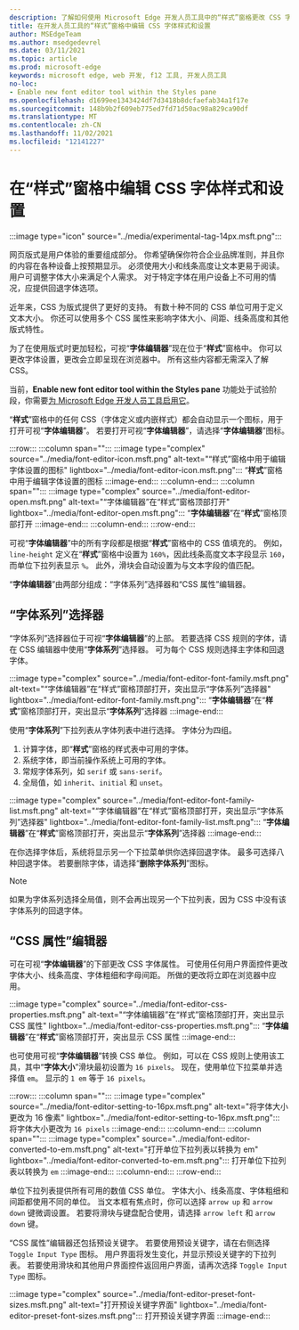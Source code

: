 ```yaml
---
description: 了解如何使用 Microsoft Edge 开发人员工具中的“样式”窗格更改 CSS 字体样式和设置。
title: 在开发人员工具的“样式”窗格中编辑 CSS 字体样式和设置
author: MSEdgeTeam
ms.author: msedgedevrel
ms.date: 03/11/2021
ms.topic: article
ms.prod: microsoft-edge
keywords: microsoft edge, web 开发, f12 工具, 开发人员工具
no-loc:
- Enable new font editor tool within the Styles pane
ms.openlocfilehash: d1699ee1343424df7d3418b8dcfaefab34a1f17e
ms.sourcegitcommit: 148b9b2f609eb775ed7fd71d50ac98a829ca90df
ms.translationtype: MT
ms.contentlocale: zh-CN
ms.lasthandoff: 11/02/2021
ms.locfileid: "12141227"
---
```

# <a name="edit-css-font-styles-and-settings-in-the-styles-pane"></a>在“样式”窗格中编辑 CSS 字体样式和设置

:::image type="icon" source="../media/experimental-tag-14px.msft.png":::

网页版式是用户体验的重要组成部分。  你希望确保你符合企业品牌准则，并且你的内容在各种设备上按预期显示。  必须使用大小和线条高度让文本更易于阅读。  用户可调整字体大小来满足个人需求。  对于特定字体在用户设备上不可用的情况，应提供回退字体选项。

近年来，CSS 为版式提供了更好的支持。  有数十种不同的 CSS 单位可用于定义文本大小。  你还可以使用多个 CSS 属性来影响字体大小、间距、线条高度和其他版式特性。

为了在使用版式时更加轻松，可视“**字体编辑器**”现在位于“**样式**”窗格中。  你可以更改字体设置，更改会立即呈现在浏览器中。  所有这些内容都无需深入了解 CSS。

当前，**Enable new font editor tool within the Styles pane** 功能处于试验阶段，你需要[为 Microsoft Edge 开发人员工具启用它][DevtoolsExperimentalFeaturesIndexTurnOnExperimentalFeatures]。

“**样式**”窗格中的任何 CSS（字体定义或内嵌样式）都会自动显示一个图标，用于打开可视“**字体编辑器**”。  若要打开可视“**字体编辑器**”，请选择“**字体编辑器**”图标。

:::row:::
   :::column span="":::
      :::image type="complex" source="../media/font-editor-icon.msft.png" alt-text="“样式”窗格中用于编辑字体设置的图标" lightbox="../media/font-editor-icon.msft.png":::
         “**样式**”窗格中用于编辑字体设置的图标 :::image-end:::
   :::column-end:::
   :::column span="":::
      :::image type="complex" source="../media/font-editor-open.msft.png" alt-text="“字体编辑器”在“样式”窗格顶部打开" lightbox="../media/font-editor-open.msft.png":::
         “**字体编辑器**”在“**样式**”窗格顶部打开 :::image-end:::
   :::column-end:::
:::row-end:::

可视“**字体编辑器**”中的所有字段都是根据“**样式**”窗格中的 CSS 值填充的。  例如，`line-height` 定义在“**样式**”窗格中设置为 `160%`，因此线条高度文本字段显示 `160`，而单位下拉列表显示 `%`。  此外，滑块会自动设置为与文本字段的值匹配。

“**字体编辑器**”由两部分组成：“字体系列”选择器和“CSS 属性”编辑器。


<!-- ====================================================================== -->
## <a name="the-font-family-selector"></a>“字体系列”选择器

“字体系列”选择器位于可视“**字体编辑器**”的上部。  若要选择 CSS 规则的字体，请在 CSS 编辑器中使用“**字体系列**”选择器。  可为每个 CSS 规则选择主字体和回退字体。

:::image type="complex" source="../media/font-editor-font-family.msft.png" alt-text="“字体编辑器”在“样式”窗格顶部打开，突出显示“字体系列”选择器" lightbox="../media/font-editor-font-family.msft.png":::
   “**字体编辑器**”在“**样式**”窗格顶部打开，突出显示“**字体系列**”选择器
:::image-end:::

使用“**字体系列**”下拉列表从字体列表中进行选择。  字体分为四组。

1.  计算字体，即“**样式**”窗格的样式表中可用的字体。
1.  系统字体，即当前操作系统上可用的字体。
1.  常规字体系列，如 `serif` 或 `sans-serif`。
1.  全局值，如 `inherit`、`initial` 和 `unset`。

:::image type="complex" source="../media/font-editor-font-family-list.msft.png" alt-text="“字体编辑器”在“样式”窗格顶部打开，突出显示“字体系列”选择器" lightbox="../media/font-editor-font-family-list.msft.png":::
   “**字体编辑器**”在“**样式**”窗格顶部打开，突出显示“**字体系列**”选择器
:::image-end:::

在你选择字体后，系统将显示另一个下拉菜单供你选择回退字体。  最多可选择八种回退字体。  若要删除字体，请选择“**删除字体系列**”图标。

<!--:::image type="complex" source="../media/font-editor-defining-fonts.msft.png" alt-text="The font editor with a defined list of fonts and fallback fonts" lightbox="../media/font-editor-defining-fonts.msft.png":::
   The **Font Editor** with a defined list of fonts and fallback fonts highlighted
:::image-end:::  -->

> [!NOTE]
> 如果为字体系列选择全局值，则不会再出现另一个下拉列表，因为 CSS 中没有该字体系列的回退字体。


<!-- ====================================================================== -->
## <a name="the-css-properties-editor"></a>“CSS 属性”编辑器

可在可视“**字体编辑器**”的下部更改 CSS 字体属性。  可使用任何用户界面控件更改字体大小、线条高度、字体粗细和字母间距。  所做的更改将立即在浏览器中应用。

:::image type="complex" source="../media/font-editor-css-properties.msft.png" alt-text="“字体编辑器”在“样式”窗格顶部打开，突出显示 CSS 属性" lightbox="../media/font-editor-css-properties.msft.png":::
   “**字体编辑器**”在“**样式**”窗格顶部打开，突出显示 CSS 属性
:::image-end:::

也可使用可视“**字体编辑器**”转换 CSS 单位。  例如，可以在 CSS 规则上使用该工具，其中“**字体大小**”滑块最初设置为 `16 pixels`。  现在，使用单位下拉菜单并选择值 `em`。  显示的 `1 em` 等于 `16 pixels`。

:::row:::
   :::column span="":::
      :::image type="complex" source="../media/font-editor-setting-to-16px.msft.png" alt-text="将字体大小更改为 16 像素" lightbox="../media/font-editor-setting-to-16px.msft.png":::
         将字体大小更改为 `16 pixels`
      :::image-end:::
   :::column-end:::
   :::column span="":::
      :::image type="complex" source="../media/font-editor-converted-to-em.msft.png" alt-text="打开单位下拉列表以转换为 em" lightbox="../media/font-editor-converted-to-em.msft.png":::
         打开单位下拉列表以转换为 `em`
      :::image-end:::
   :::column-end:::
:::row-end:::

单位下拉列表提供所有可用的数值 CSS 单位。  字体大小、线条高度、字体粗细和间距都使用不同的单位。  当文本框有焦点时，你可以选择 `arrow up` 和 `arrow down` 键微调设置。  若要将滑块与键盘配合使用，请选择 `arrow left` 和 `arrow down` 键。

“CSS 属性”编辑器还包括预设关键字。  若要使用预设关键字，请在右侧选择 `Toggle Input Type` 图标。  用户界面将发生变化，并显示预设关键字的下拉列表。  若要使用滑块和其他用户界面控件返回用户界面，请再次选择 `Toggle Input Type` 图标。

:::image type="complex" source="../media/font-editor-preset-font-sizes.msft.png" alt-text="打开预设关键字界面" lightbox="../media/font-editor-preset-font-sizes.msft.png":::
   打开预设关键字界面
:::image-end:::


<!-- ====================================================================== -->
<!-- links -->
[DevtoolsIndex]: ../index.md "Microsoft Edge开发人员工具|Microsoft Docs"
[DevtoolsExperimentalFeaturesIndex]: ../experimental-features/index.md "试验功能 | Microsoft Docs"
[DevtoolsExperimentalFeaturesIndexTurnOnExperimentalFeatures]: ../experimental-features/index.md#turning-on-experimental-features "打开试验功能 - 试验功能 | Microsoft Docs"
